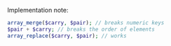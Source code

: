 

Implementation note: 
```php
array_merge($carry, $pair); // breaks numeric keys
$pair + $carry; // breaks the order of elements
array_replace($carry, $pair); // works
```      
